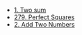 - [1. Two sum](./Leetcode/twosum.md)
- [279. Perfect Squares](./Leetcode/perfectsquares.md)
- [2. Add Two Numbers](./Leetcode/addtwonumbers.md)